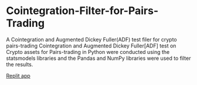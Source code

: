 # Cointegration-Filter-for-Pairs-Trading
A Cointegration and Augmented Dickey Fuller(ADF) test filer for crypto pairs-trading
Cointegration and Augmented Dickey Fuller[ADF] test on Crypto assets for Pairs-trading in Python were conducted using the statsmodels libraries and the Pandas and NumPy libraries were used to filter the results.

[Replit app](https://replit.com/@ranton95/Pair-Scanning-Nonagon#main.py)
